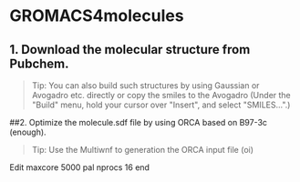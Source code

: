 # GROMACS4molecules
## 1. Download the molecular structure from Pubchem.

> Tip: You can also build such structures by using Gaussian or Avogadro etc. directly or copy the smiles to the Avogadro (Under the "Build" menu, hold your cursor over "Insert", and select "SMILES...".)

##2. Optimize the molecule.sdf file by using ORCA based on B97-3c (enough).

> Tip: Use the Multiwnf to generation the ORCA input file (oi)

Edit maxcore 5000 pal nprocs 16 end
